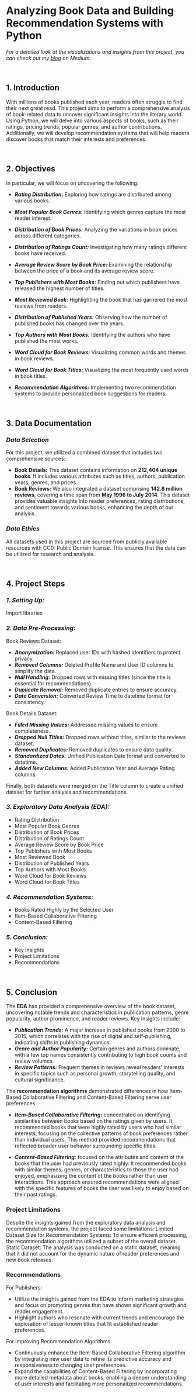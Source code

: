 
# Analyzing Book Data and Building Recommendation Systems with Python

_For a detailed look at the visualizations and insights from this project, you can check out my [blog](https://medium.com/@vpanh/analyzing-book-data-and-building-recommendation-systems-with-python-a81650625789) on Medium._


<br />


## 1. Introduction
With millions of books published each year, readers often struggle to find their next great read. This project aims to perform a comprehensive analysis of book-related data to uncover significant insights into the literary world. Using Python, we will delve into various aspects of books, such as their ratings, pricing trends, popular genres, and author contributions. Additionally, we will develop recommendation systems that will help readers discover books that match their interests and preferences.


<br />


## 2. Objectives
In particular, we will focus on uncovering the following:
* **_Rating Distribution:_** Exploring how ratings are distributed among various books.

* **_Most Popular Book Genres:_** Identifying which genres capture the most reader interest.

* **_Distribution of Book Prices:_** Analyzing the variations in book prices across different categories.

* **_Distribution of Ratings Count:_** Investigating how many ratings different books have received.

* **_Average Review Score by Book Price:_** Examining the relationship between the price of a book and its average review score.

* **_Top Publishers with Most Books:_** Finding out which publishers have released the highest number of titles.

* **_Most Reviewed Book:_** Highlighting the book that has garnered the most reviews from readers.

* **_Distribution of Published Years:_** Observing how the number of published books has changed over the years.

* **_Top Authors with Most Books:_** Identifying the authors who have published the most works.

* **_Word Cloud for Book Reviews:_** Visualizing common words and themes in book reviews.

* **_Word Cloud for Book Titles:_** Visualizing the most frequently used words in book titles.

* **_Recommendation Algorithms:_** Implementing two recommendation systems to provide personalized book suggestions for readers.


<br />



## 3. Data Documentation

### _Data Selection_
For this project, we utilized a combined dataset that includes two comprehensive sources:
* **Book Details:** This dataset contains information on **212,404 unique books**. It includes various attributes such as titles, authors, publication years, genres, and prices.
* **Book Reviews:** We also integrated a dataset comprising **142.8 million reviews**, covering a time span from **May 1996 to July 2014**. This dataset provides valuable insights into reader preferences, rating distributions, and sentiment towards various books, enhancing the depth of our analysis.


### _Data Ethics_
All datasets used in this project are sourced from publicly available resources with CC0: Public Domain license. This ensures that the data can be utilized for research and analysis.


<br />


## 4. Project Steps

### _1. Setting Up:_
Import libraries

### _2. Data Pre-Processing:_

Book Reviews Dataset:
* **_Anonymization:_** Replaced user IDs with hashed identifiers to protect privacy.
* **_Removed Columns:_** Deleted Profile Name and User ID columns to simplify the data.
* **_Null Handling:_** Dropped rows with missing titles (since the title is essential for recommendations).
* **_Duplicate Removal:_** Removed duplicate entries to ensure accuracy.
* **_Date Conversion:_** Converted Review Time to datetime format for consistency.

Book Details Dataset:
* **_Filled Missing Values:_** Addressed missing values to ensure completeness.
* **_Dropped Null Titles:_** Dropped rows without titles, similar to the reviews dataset.
* **_Removed Duplicates:_** Removed duplicates to ensure data quality.
* **_Standardized Dates:_** Unified Publication Date format and converted to datetime.
* **_Added New Columns:_** Added Publication Year and Average Rating columns.

Finally, both datasets were merged on the Title column to create a unified dataset for further analysis and recommendations.

### _3. Exploratory Data Analysis (EDA):_
   * Rating Distribution
   * Most Popular Book Genres
   * Distribution of Book Prices
   * Distribution of Ratings Count
   * Average Review Score by Book Price
   * Top Publishers with Most Books
   * Most Reviewed Book
   * Distribution of Published Years
   * Top Authors with Most Books
   * Word Cloud for Book Reviews
   * Word Cloud for Book Titles

### _4. Recommendation Systems:_
* Books Rated Highly by the Selected User
* Item-Based Collaborative Filtering
* Content-Based Filtering

### _5. Conclusion:_
* Key Insights
* Project Limitations
* Recommendations


<br />


## 5. Conclusion
The **EDA** has provided a comprehensive overview of the book dataset, uncovering notable trends and characteristics in publication patterns, genre popularity, author prominence, and reader reviews. Key insights include:

* **_Publication Trends:_** A major increase in published books from 2000 to 2015, which correlates with the rise of digital and self-publishing, indicating shifts in publishing dynamics.
* **_Genre and Author Popularity:_** Certain genres and authors dominate, with a few top names consistently contributing to high book counts and review volumes.
* **_Review Patterns:_** Frequent themes in reviews reveal readers' interests in specific topics such as personal growth, storytelling quality, and cultural significance.

The **recommendation algorithms** demonstrated differences in how Item-Based Collaborative Filtering and Content-Based Filtering serve user preferences.

* **_Item-Based Collaborative Filtering:_** concentrated on identifying similarities between books based on the ratings given by users. It recommended books that were highly rated by users who had similar interests, focusing on the collective patterns of book preferences rather than individual users. This method provided recommendations that reflected broader user behavior surrounding specific titles.

* **_Content-Based Filtering:_** focused on the attributes and content of the books that the user had previously rated highly. It recommended books with similar themes, genres, or characteristics to those the user had enjoyed, emphasizing the content of the books rather than user interactions. This approach ensured recommendations were aligned with the specific features of books the user was likely to enjoy based on their past ratings.

### Project Limitations
Despite the insights gained from the exploratory data analysis and recommendation systems, the project faced some limitations:
Limited Dataset Size for Recommendation Systems: To ensure efficient processing, the recommendation algorithms utilized a subset of the overall dataset.
Static Dataset: The analysis was conducted on a static dataset, meaning that it did not account for the dynamic nature of reader preferences and new book releases.

### Recommendations
For Publishers:
* Utilize the insights gained from the EDA to inform marketing strategies and focus on promoting genres that have shown significant growth and reader engagement.
* Highlight authors who resonate with current trends and encourage the exploration of lesser-known titles that fit established reader preferences.

For Improving Recommendation Algorithms:
* Continuously enhance the Item-Based Collaborative Filtering algorithm by integrating new user data to refine its predictive accuracy and responsiveness to changing user preferences.
* Expand the capabilities of Content-Based Filtering by incorporating more detailed metadata about books, enabling a deeper understanding of user interests and facilitating more personalized recommendations.